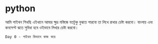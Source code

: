 # python
আমি পাইথন শিখছি এইখানে আমার ক্ষুদ্র মস্তিষ্কে যতটুকু বুঝতে পারবো তা লিখে রাখার চেষ্টা করবো।
বাংলায় এবং কনসেপ্ট ঝতে সুবিধা হবে ওইভাবে লিখার চেষ্টা করবো।


``` Day 0 - পাইথন কিভাবে কাজ করে ```




